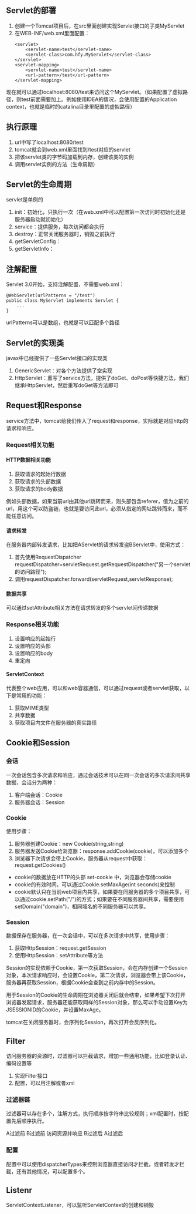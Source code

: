 ## Servlet的部署
1. 创建一个Tomcat项目后，在src里面创建实现Servlet接口的子类MyServlet
2. 在WEB-INF/web.xml里面配置：  
    ```
    <servlet>
        <servlet-name>test</servlet-name>
        <servlet-class>com.hfy.MyServlet</servlet-class>
    </servlet>
    <servlet-mapping>
        <servlet-name>test</servlet-name>
        <url-pattern>/test</url-pattern>
    </servlet-mapping>
    ```
现在就可以通过localhost:8080/test来访问这个MyServlet。（如果配置了虚拟路径，则test前面需要加上。例如使用IDEA的情况，会使用配置的Application context，也就是临时的catalina目录里配置的虚拟路径）

## 执行原理
1. url中写了localhost:8080/test
2. tomcat就会到web.xml里面找到/test对应的servlet
3. 把该servlet类的字节码加载到内存，创建该类的实例
4. 调用servlet实例的方法（生命周期）

## Servlet的生命周期
servlet是单例的
1. init：初始化，只执行一次（在web.xml中可以配置第一次访问时初始化还是服务器启动就初始化）
2. service：提供服务，每次访问都会执行
3. destroy：正常关闭服务器时，销毁之前执行
4. getServletConfig：
5. getServletInfo：

## 注解配置
Servlet 3.0开始，支持注解配置，不需要web.xml：
```
@WebServlet(urlPatterns = "/test")
public class MyServlet implements Servlet {
    ...
}
```
urlPatterns可以是数组，也就是可以匹配多个路径

## Servlet的实现类
javax中已经提供了一些Servlet接口的实现类
1. GenericServlet：对各个方法提供了空实现
2. HttpServlet：重写了service方法，提供了doGet、doPost等快捷方法，我们继承HttpServlet，然后重写doGet等方法即可

## Request和Response
service方法中，tomcat给我们传入了request和response，实际就是对应http的请求和响应。

### Request相关功能
#### HTTP数据相关功能
1. 获取请求的起始行数据
2. 获取请求的头部数据
3. 获取请求的body数据

例如头部数据，如果当前url由其他url跳转而来，则头部包含referer，值为之前的url，用这个可以防盗链，也就是要访问此url，必须从指定的网址跳转而来，而不能任意访问。

#### 请求转发
在服务器内部转发请求，比如把AServlet的请求转发盗BServlet中，使用方式：
1. 首先使用RequestDispatcher requestDispatcher=servletRequest.getRequestDispatcher("另一个servlet的访问路径");
2. 调用requestDispatcher.forward(servletRequest,servletResponse);

#### 数据共享
可以通过setAttribute相关方法在请求转发的多个servlet间传递数据

### Response相关功能
1. 设置响应的起始行
2. 设置响应的头部
3. 设置响应的body
4. 重定向

#### ServletContext
代表整个web应用，可以和web容器通信，可以通过request或者servlet获取，以下是常用的功能：
1. 获取MIME类型
2. 共享数据
3. 获取项目内文件在服务器的真实路径

## Cookie和Session
### 会话
一次会话包含多次请求和响应，通过会话技术可以在同一次会话的多次请求间共享数据，会话分为两种：
1. 客户端会话：Cookie
2. 服务器会话：Session

### Cookie
使用步骤：
1. 服务器创建Cookie：new Cookie(string,string)
2. 服务器发送Cookie给浏览器：response.addCookie(cookie)，可以添加多个
3. 浏览器下次请求会带上Cookie，服务器从request中获取：request.getCookies()

* cookie的数据放在HTTP的头部 set-cookie 中，浏览器会存储cookie
* cookie的有效时间，可以通过Cookie.setMaxAge(int seconds)来控制
* cookie默认只在当前web项目内共享，如果要在同服务器的多个项目共享，可以通过cookie.setPath("/")的方式；如果要在不同服务器间共享，需要使用setDomain("domain")，相同域名的不同服务器可以共享。

### Session
数据保存在服务器，在一次会话中，可以在多次请求中共享，使用步骤：
1. 获取HttpSession：request.getSession
2. 使用HttpSession：setAttribute等方法

Session的实现依赖于Cookie，第一次获取Session，会在内存创建一个Session对象，本次请求响应时，会设置Cookie，第二次请求，浏览器会带上该Cookie，服务器再获取Session，根据Cookie会查到之前内存中的Session。

用于Session的Cookie的生命周期在浏览器关闭后就会结束，如果希望下次打开浏览器发起请求，服务器还能获取同样的Session对象，那么可以手动设置Key为JSESSIONID的Cookie，并设置MaxAge。

tomcat在关闭服务器时，会序列化Session，再次打开会反序列化。

## Filter
访问服务器的资源时，过滤器可以拦截请求，增加一些通用功能，比如登录认证、编码设置等

1. 实现Filter接口
2. 配置，可以用注解或者xml

### 过滤器链
过滤器可以存在多个，注解方式，执行顺序按字符串比较规则；xml配置时，按配置先后顺序执行。

A过滤前 B过滤前 访问资源并响应 B过滤后 A过滤后

### 配置
配置中可以使用dispatcherTypes来控制浏览器直接访问才拦截，或者转发才拦截，还有其他情况，可以配置多个。

## Listenr
ServletContextListener，可以监听ServletContext的创建和销毁